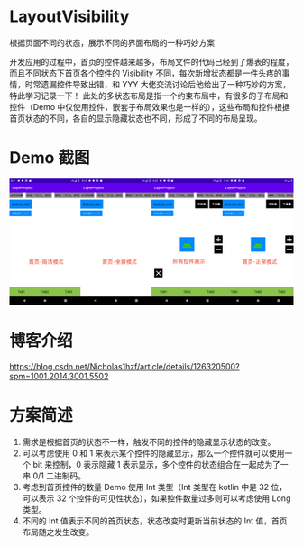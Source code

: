 # LayoutVisibility
根据页面不同的状态，展示不同的界面布局的一种巧妙方案

开发应用的过程中，首页的控件越来越多，布局文件的代码已经到了爆表的程度，而且不同状态下首页各个控件的 Visibility 不同，每次新增状态都是一件头疼的事情，时常遗漏控件导致出错，和 YYY 大佬交流讨论后他给出了一种巧妙的方案，特此学习记录一下！
此处的多状态布局是指一个约束布局中，有很多的子布局和控件（Demo 中仅使用控件，嵌套子布局效果也是一样的），这些布局和控件根据首页状态的不同，各自的显示隐藏状态也不同，形成了不同的布局呈现。

# Demo 截图
![Demo 截图](images/LayoutProject_all.png)

# 博客介绍
https://blog.csdn.net/Nicholas1hzf/article/details/126320500?spm=1001.2014.3001.5502

# 方案简述
1. 需求是根据首页的状态不一样，触发不同的控件的隐藏显示状态的改变。
2. 可以考虑使用 0 和 1 来表示某个控件的隐藏显示，那么一个控件就可以使用一个 bit 来控制，0 表示隐藏 1 表示显示，多个控件的状态组合在一起成为了一串 0/1 二进制码。
3. 考虑到首页控件的数量 Demo 使用 Int 类型（Int 类型在 kotlin 中是 32 位，可以表示 32 个控件的可见性状态），如果控件数量过多则可以考虑使用 Long 类型。
4. 不同的 Int 值表示不同的首页状态，状态改变时更新当前状态的 Int 值，首页布局随之发生改变。